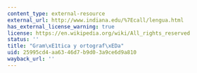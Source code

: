 ```yaml
---
content_type: external-resource
external_url: http://www.indiana.edu/%7Ecall/lengua.html
has_external_license_warning: true
license: https://en.wikipedia.org/wiki/All_rights_reserved
status: ''
title: "Gram\xE1tica y ortograf\xEDa"
uid: 25995cd4-aa63-46d7-b9d0-3a9ce6d9a810
wayback_url: ''
---
```

